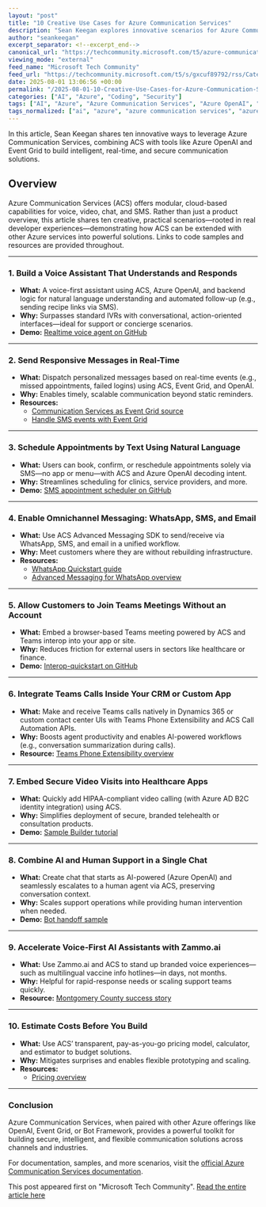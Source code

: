 ```yaml
---
layout: "post"
title: "10 Creative Use Cases for Azure Communication Services"
description: "Sean Keegan explores innovative scenarios for Azure Communication Services (ACS), showing how to combine ACS with other Azure offerings like OpenAI, Event Grid, and Bot Framework. The article covers voice assistants, real-time messaging, natural-language scheduling, omnichannel messaging, and integrating with Teams and Dynamics—illustrating real-world, developer-tested solutions."
author: "seankeegan"
excerpt_separator: <!--excerpt_end-->
canonical_url: "https://techcommunity.microsoft.com/t5/azure-communication-services/10-things-you-might-not-know-you-could-do-with-azure/ba-p/4438775"
viewing_mode: "external"
feed_name: "Microsoft Tech Community"
feed_url: "https://techcommunity.microsoft.com/t5/s/gxcuf89792/rss/Category?category.id=Azure"
date: 2025-08-01 13:06:56 +00:00
permalink: "/2025-08-01-10-Creative-Use-Cases-for-Azure-Communication-Services.html"
categories: ["AI", "Azure", "Coding", "Security"]
tags: ["AI", "Azure", "Azure Communication Services", "Azure OpenAI", "Bot Framework", "Coding", "Community", "Cost Estimation", "Developer Workflow", "Dynamics 365", "Event Grid", "HIPAA Compliance", "Natural Language Processing", "Real Time Messaging", "Security", "SMS Scheduling", "Teams Interop", "Video Calling", "Voice Assistant", "WhatsApp Integration", "Zammo.ai"]
tags_normalized: ["ai", "azure", "azure communication services", "azure openai", "bot framework", "coding", "community", "cost estimation", "developer workflow", "dynamics 365", "event grid", "hipaa compliance", "natural language processing", "real time messaging", "security", "sms scheduling", "teams interop", "video calling", "voice assistant", "whatsapp integration", "zammo dot ai"]
---
```


In this article, Sean Keegan shares ten innovative ways to leverage Azure Communication Services, combining ACS with tools like Azure OpenAI and Event Grid to build intelligent, real-time, and secure communication solutions.<!--excerpt_end-->

## Overview

Azure Communication Services (ACS) offers modular, cloud-based capabilities for voice, video, chat, and SMS. Rather than just a product overview, this article shares ten creative, practical scenarios—rooted in real developer experiences—demonstrating how ACS can be extended with other Azure services into powerful solutions. Links to code samples and resources are provided throughout.

---

### 1. Build a Voice Assistant That Understands and Responds

- **What:** A voice-first assistant using ACS, Azure OpenAI, and backend logic for natural language understanding and automated follow-up (e.g., sending recipe links via SMS).
- **Why:** Surpasses standard IVRs with conversational, action-oriented interfaces—ideal for support or concierge scenarios.
- **Demo:** [Realtime voice agent on GitHub](https://github.com/anujb-msft/communication-services-realtime-voice-agent)

---

### 2. Send Responsive Messages in Real-Time

- **What:** Dispatch personalized messages based on real-time events (e.g., missed appointments, failed logins) using ACS, Event Grid, and OpenAI.
- **Why:** Enables timely, scalable communication beyond static reminders.
- **Resources:**
  - [Communication Services as Event Grid source](https://learn.microsoft.com/en-us/azure/event-grid/event-schema-communication-services)
  - [Handle SMS events with Event Grid](https://learn.microsoft.com/en-us/azure/communication-services/quickstarts/sms/handle-sms-events)

---

### 3. Schedule Appointments by Text Using Natural Language

- **What:** Users can book, confirm, or reschedule appointments solely via SMS—no app or menu—with ACS and Azure OpenAI decoding intent.
- **Why:** Streamlines scheduling for clinics, service providers, and more.
- **Demo:** [SMS appointment scheduler on GitHub](https://github.com/pereiralex/sms-appointment-scheduler)

---

### 4. Enable Omnichannel Messaging: WhatsApp, SMS, and Email

- **What:** Use ACS Advanced Messaging SDK to send/receive via WhatsApp, SMS, and email in a unified workflow.
- **Why:** Meet customers where they are without rebuilding infrastructure.
- **Resources:**
  - [WhatsApp Quickstart guide](https://learn.microsoft.com/en-us/azure/communication-services/quickstarts/advanced-messaging/whatsapp/get-started)
  - [Advanced Messaging for WhatsApp overview](https://learn.microsoft.com/en-us/azure/communication-services/concepts/advanced-messaging/whatsapp/whatsapp-overview)

---

### 5. Allow Customers to Join Teams Meetings Without an Account

- **What:** Embed a browser-based Teams meeting powered by ACS and Teams interop into your app or site.
- **Why:** Reduces friction for external users in sectors like healthcare or finance.
- **Demo:** [Interop-quickstart on GitHub](https://github.com/Azure-Samples/communication-services-javascript-quickstarts/tree/main/place-interop-group-calls)

---

### 6. Integrate Teams Calls Inside Your CRM or Custom App

- **What:** Make and receive Teams calls natively in Dynamics 365 or custom contact center UIs with Teams Phone Extensibility and ACS Call Automation APIs.
- **Why:** Boosts agent productivity and enables AI-powered workflows (e.g., conversation summarization during calls).
- **Resource:** [Teams Phone Extensibility overview](https://learn.microsoft.com/en-us/azure/communication-services/concepts/interop/tpe/teams-phone-extensibility-overview)

---

### 7. Embed Secure Video Visits into Healthcare Apps

- **What:** Quickly add HIPAA-compliant video calling (with Azure AD B2C identity integration) using ACS.
- **Why:** Simplifies deployment of secure, branded telehealth or consultation products.
- **Demo:** [Sample Builder tutorial](https://learn.microsoft.com/en-us/azure/communication-services/tutorials/virtual-visits/sample-builder)

---

### 8. Combine AI and Human Support in a Single Chat

- **What:** Create chat that starts as AI-powered (Azure OpenAI) and seamlessly escalates to a human agent via ACS, preserving conversation context.
- **Why:** Scales support operations while providing human intervention when needed.
- **Demo:** [Bot handoff sample](https://github.com/pereiralex/Simple-bot-handoff-sample)

---

### 9. Accelerate Voice-First AI Assistants with Zammo.ai

- **What:** Use Zammo.ai and ACS to stand up branded voice experiences—such as multilingual vaccine info hotlines—in days, not months.
- **Why:** Helpful for rapid-response needs or scaling support teams quickly.
- **Resource:** [Montgomery County success story](https://www.microsoft.com/en/customers/story/1354241398257818859-zammo-ai-partner-professional-services-cognitive-services)

---

### 10. Estimate Costs Before You Build

- **What:** Use ACS’ transparent, pay-as-you-go pricing model, calculator, and estimator to budget solutions.
- **Why:** Mitigates surprises and enables flexible prototyping and scaling.
- **Resources:**
  - [Pricing overview](https://azure.microsoft.com/en-us/pricing/details/communication-services/)

---

### Conclusion

Azure Communication Services, when paired with other Azure offerings like OpenAI, Event Grid, or Bot Framework, provides a powerful toolkit for building secure, intelligent, and flexible communication solutions across channels and industries.

For documentation, samples, and more scenarios, visit the [official Azure Communication Services documentation](https://learn.microsoft.com/en-us/azure/communication-services/).

This post appeared first on "Microsoft Tech Community". [Read the entire article here](https://techcommunity.microsoft.com/t5/azure-communication-services/10-things-you-might-not-know-you-could-do-with-azure/ba-p/4438775)
